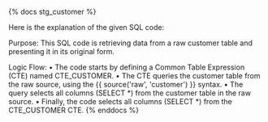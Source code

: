 {% docs stg_customer %}

Here is the explanation of the given SQL code:

Purpose:
This SQL code is retrieving data from a raw customer table and presenting it in its original form.

Logic Flow:
• The code starts by defining a Common Table Expression (CTE) named CTE_CUSTOMER.
• The CTE queries the customer table from the raw source, using the {{ source('raw', 'customer') }} syntax.
• The query selects all columns (SELECT *) from the customer table in the raw source.
• Finally, the code selects all columns (SELECT *) from the CTE_CUSTOMER CTE.
{% enddocs %}

